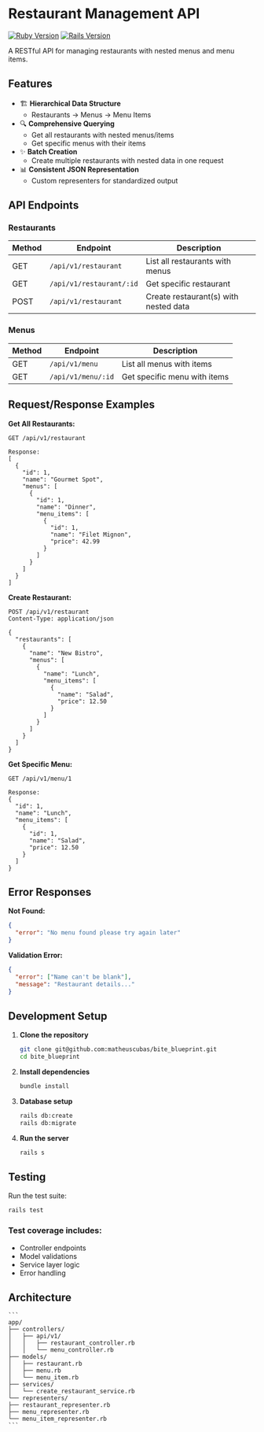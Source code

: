 # Restaurant Management API

[![Ruby Version](https://img.shields.io/badge/Ruby-3.4.2-red.svg)](https://www.ruby-lang.org/)
[![Rails Version](https://img.shields.io/badge/Rails-8.0.2-blue.svg)](https://rubyonrails.org/)

A RESTful API for managing restaurants with nested menus and menu items.

## Features

- 🏗️ **Hierarchical Data Structure**
    - Restaurants → Menus → Menu Items
- 🔍 **Comprehensive Querying**
    - Get all restaurants with nested menus/items
    - Get specific menus with their items
- ✨ **Batch Creation**
    - Create multiple restaurants with nested data in one request
- 📊 **Consistent JSON Representation**
    - Custom representers for standardized output

## API Endpoints

### Restaurants

| Method | Endpoint                 | Description                           |
|--------|--------------------------|---------------------------------------|
| GET    | `/api/v1/restaurant`     | List all restaurants with menus       |
| GET    | `/api/v1/restaurant/:id` | Get specific restaurant               |
| POST   | `/api/v1/restaurant`     | Create restaurant(s) with nested data |

### Menus

| Method | Endpoint           | Description                  |
|--------|--------------------|------------------------------|
| GET    | `/api/v1/menu`     | List all menus with items    |
| GET    | `/api/v1/menu/:id` | Get specific menu with items |

## Request/Response Examples

**Get All Restaurants:**

```http
GET /api/v1/restaurant

Response:
[
  {
    "id": 1,
    "name": "Gourmet Spot",
    "menus": [
      {
        "id": 1,
        "name": "Dinner",
        "menu_items": [
          {
            "id": 1,
            "name": "Filet Mignon",
            "price": 42.99
          }
        ]
      }
    ]
  }
]
```

**Create Restaurant:**

```http
POST /api/v1/restaurant
Content-Type: application/json

{
  "restaurants": [
    {
      "name": "New Bistro",
      "menus": [
        {
          "name": "Lunch",
          "menu_items": [
            {
              "name": "Salad",
              "price": 12.50
            }
          ]
        }
      ]
    }
  ]
}
```

**Get Specific Menu:**

```http
GET /api/v1/menu/1

Response:
{
  "id": 1,
  "name": "Lunch",
  "menu_items": [
    {
      "id": 1,
      "name": "Salad",
      "price": 12.50
    }
  ]
}
```

## Error Responses

**Not Found:**

```json
{
  "error": "No menu found please try again later"
}
```

**Validation Error:**

```json
{
  "error": ["Name can't be blank"],
  "message": "Restaurant details..."
}
```

## Development Setup

1. **Clone the repository**
    ```bash
    git clone git@github.com:matheuscubas/bite_blueprint.git
    cd bite_blueprint
    ```
2. **Install dependencies**
    ```bash
    bundle install 
    ```
3. **Database setup**
    ```bash
    rails db:create
    rails db:migrate 
    ```
4. **Run the server**
    ```bash
   rails s
    ```

## Testing

Run the test suite:

```bash
rails test
```

### Test coverage includes:

- Controller endpoints
- Model validations
- Service layer logic
- Error handling

## Architecture

    ```
    app/
    ├── controllers/
    │   ├── api/v1/
    │   │   ├── restaurant_controller.rb
    │   │   └── menu_controller.rb
    ├── models/
    │   ├── restaurant.rb
    │   ├── menu.rb
    │   └── menu_item.rb
    ├── services/
    │   └── create_restaurant_service.rb
    └── representers/
    ├── restaurant_representer.rb
    ├── menu_representer.rb
    └── menu_item_representer.rb
    ```
